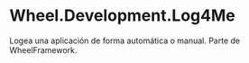 # Wheel.Development.Log4Me
Logea una aplicación de forma automática o manual. Parte de WheelFramework.

